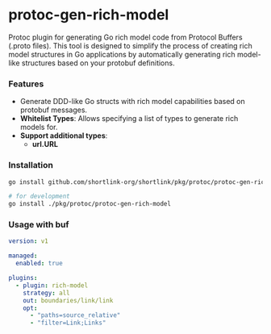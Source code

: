 # protoc-gen-rich-model

Protoc plugin for generating Go rich model code from Protocol Buffers (.proto files).
This tool is designed to simplify the process of creating rich model structures in Go applications
by automatically generating rich model-like structures based on your protobuf definitions.

### Features

- Generate DDD-like Go structs with rich model capabilities based on protobuf messages.
- **Whitelist Types**: Allows specifying a list of types to generate rich models for.
- **Support additional types**:
  - **url.URL**

### Installation

```bash
go install github.com/shortlink-org/shortlink/pkg/protoc/protoc-gen-rich-model

# for development
go install ./pkg/protoc/protoc-gen-rich-model
```

### Usage with buf

```yaml
version: v1

managed:
  enabled: true

plugins:
  - plugin: rich-model
    strategy: all
    out: boundaries/link/link
    opt:
      - "paths=source_relative"
      - "filter=Link;Links"
```
